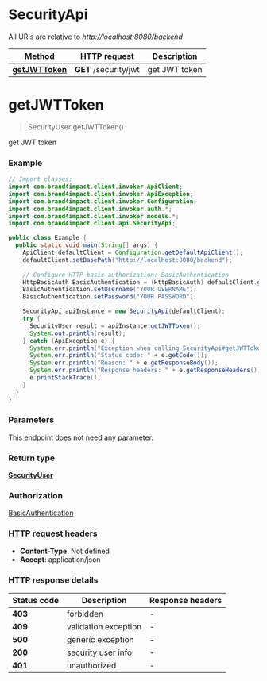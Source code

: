 # SecurityApi

All URIs are relative to *http://localhost:8080/backend*

Method | HTTP request | Description
------------- | ------------- | -------------
[**getJWTToken**](SecurityApi.md#getJWTToken) | **GET** /security/jwt | get JWT token


<a name="getJWTToken"></a>
# **getJWTToken**
> SecurityUser getJWTToken()

get JWT token

### Example
```java
// Import classes:
import com.brand4impact.client.invoker.ApiClient;
import com.brand4impact.client.invoker.ApiException;
import com.brand4impact.client.invoker.Configuration;
import com.brand4impact.client.invoker.auth.*;
import com.brand4impact.client.invoker.models.*;
import com.brand4impact.client.api.SecurityApi;

public class Example {
  public static void main(String[] args) {
    ApiClient defaultClient = Configuration.getDefaultApiClient();
    defaultClient.setBasePath("http://localhost:8080/backend");
    
    // Configure HTTP basic authorization: BasicAuthentication
    HttpBasicAuth BasicAuthentication = (HttpBasicAuth) defaultClient.getAuthentication("BasicAuthentication");
    BasicAuthentication.setUsername("YOUR USERNAME");
    BasicAuthentication.setPassword("YOUR PASSWORD");

    SecurityApi apiInstance = new SecurityApi(defaultClient);
    try {
      SecurityUser result = apiInstance.getJWTToken();
      System.out.println(result);
    } catch (ApiException e) {
      System.err.println("Exception when calling SecurityApi#getJWTToken");
      System.err.println("Status code: " + e.getCode());
      System.err.println("Reason: " + e.getResponseBody());
      System.err.println("Response headers: " + e.getResponseHeaders());
      e.printStackTrace();
    }
  }
}
```

### Parameters
This endpoint does not need any parameter.

### Return type

[**SecurityUser**](SecurityUser.md)

### Authorization

[BasicAuthentication](../README.md#BasicAuthentication)

### HTTP request headers

 - **Content-Type**: Not defined
 - **Accept**: application/json

### HTTP response details
| Status code | Description | Response headers |
|-------------|-------------|------------------|
**403** | forbidden |  -  |
**409** | validation exception |  -  |
**500** | generic exception |  -  |
**200** | security user info |  -  |
**401** | unauthorized |  -  |

